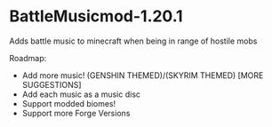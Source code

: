 # BattleMusicmod-1.20.1
Adds battle music to minecraft when being in range of hostile mobs

Roadmap:
- Add more music! (GENSHIN THEMED)/(SKYRIM THEMED) [MORE SUGGESTIONS]
- Add each music as a music disc
- Support modded biomes!
- Support more Forge Versions
